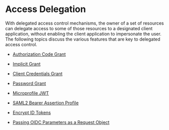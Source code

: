 # Access Delegation

With delegated access control mechanisms, the owner of a set of resources can delegate access to some of those resources 
to a designated client application, without enabling the client application to impersonate the user. The following 
topics discuss the various features that are key to delegated access control.

-   [Authorization Code Grant]({{base_path}}/guides/access-delegation/auth-code-playground) 

-   [Implicit Grant]({{base_path}}/guides/access-delegation/implicit-playground/)

-   [Client Credentials Grant]({{base_path}}/guides/access-delegation/client-credentials-playground)

-   [Password Grant]({{base_path}}/guides/access-delegation/password-playground)

-   [Microprofile JWT]({{base_path}}/guides/access-delegation/microprofile-jwt-sample)

-   [SAML2 Bearer Assertion Profile]({{base_path}}/guides/access-delegation/saml2-bearer-assertion-profile)

-   [Encrypt ID Tokens]({{base_path}}/guides/access-delegation/oidc-token-encryption-sample)

-   [Passing OIDC Parameters as a Request Object]({{base_path}}/guides/access-delegation/request-object)
